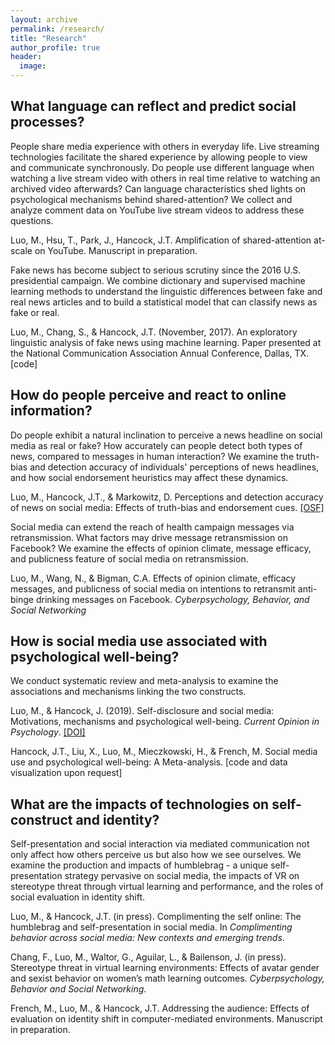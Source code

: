 ```yaml
---
layout: archive
permalink: /research/
title: "Research"
author_profile: true
header:
  image:
---
```



## What language can reflect and predict social processes?

People share media experience with others in everyday life. Live streaming technologies facilitate the shared experience by allowing people to view and communicate synchronously. Do people use different language when watching a live stream video with others in real time relative to watching an archived video afterwards? Can language characteristics shed lights on psychological mechanisms behind shared-attention? We collect and analyze comment data on YouTube live stream videos to address these questions.

Luo, M., Hsu, T., Park, J., Hancock, J.T. Amplification of shared-attention at-scale on YouTube. Manuscript in preparation.

Fake news has become subject to serious scrutiny since the 2016 U.S. presidential campaign. We combine dictionary and supervised machine learning methods to understand the linguistic differences between fake and real news articles and to build a statistical model that can classify news as fake or real.

Luo, M., Chang, S., & Hancock, J.T. (November, 2017). An exploratory linguistic analysis of fake news using machine learning. Paper presented at the National Communication Association Annual Conference, Dallas, TX. [code]


## How do people perceive and react to online information?

Do people exhibit a natural inclination to perceive a news headline on social media as real or fake? How accurately can people detect both types of news, compared to messages in human interaction? We examine the truth-bias and detection accuracy of individuals' perceptions of news headlines, and how social endorsement heuristics may affect these dynamics.


Luo, M., Hancock, J.T., & Markowitz, D. Perceptions and detection accuracy of news on social media: Effects of truth-bias and endorsement cues. [[OSF]](https://osf.io/98mz3/?view_only=ce5be533cd9149ed88692b9fbef1c4c4)


Social media can extend the reach of health campaign messages via retransmission. What factors may drive message retransmission on Facebook? We examine the effects of opinion climate, message efficacy, and publicness feature of social media on retransmission.


Luo, M., Wang, N., & Bigman, C.A. Effects of opinion climate, efficacy messages, and publicness of social media on intentions to retransmit anti-binge drinking messages on Facebook. *Cyberpsychology, Behavior, and Social Networking*


## How is social media use associated with psychological well-being?

We conduct systematic review and meta-analysis to examine the associations and mechanisms linking the two constructs.

Luo, M., & Hancock, J. (2019). Self-disclosure and social media: Motivations, mechanisms and psychological well-being. *Current Opinion in Psychology*. [[DOI]](https://doi.org/10.1016/j.copsyc.2019.08.019)


Hancock, J.T., Liu, X., Luo, M., Mieczkowski, H., & French, M. Social media use and psychological well-being: A Meta-analysis. [code and data visualization upon request]


## What are the impacts of technologies on self-construct and identity?

Self-presentation and social interaction via mediated communication not only affect how others perceive us but also how we see ourselves. We examine the production and impacts of humblebrag - a unique self-presentation strategy pervasive on social media, the impacts of VR on stereotype threat through virtual learning and performance, and the roles of social evaluation in identity shift.  

Luo, M., & Hancock, J.T. (in press). Complimenting the self online: The humblebrag and self-presentation in social media. In *Complimenting behavior across social media: New contexts and emerging trends*.


Chang, F., Luo, M., Waltor, G., Aguilar, L., & Bailenson, J. (in press). Stereotype threat in virtual learning environments: Effects of avatar gender and sexist behavior on women’s math learning outcomes. *Cyberpsychology, Behavior and Social Networking*.


French, M., Luo, M., & Hancock, J.T. Addressing the audience: Effects of evaluation on identity shift in computer-mediated environments. Manuscript in preparation.
